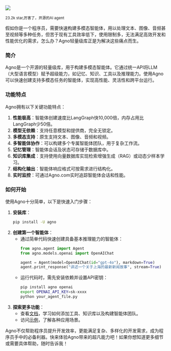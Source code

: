<img src="/assets/image/250406-agno.png"/>

<small>23.2k star,厉害了，开源的AI agent</small>

假如你是一个程序员，需要快速构建多模态智能体，用以处理文本、图像、音频甚至视频等多种任务，但苦于现有工具效率低下，使用限制多，无法满足高效开发和性能优化的需求，怎么办？Agno轻量级库正是为解决这些痛点而生。

### 简介
Agno是一个开源的轻量级库，用于构建多模态智能体。它通过统一API将LLM（大型语言模型）赋予超级能力，如记忆、知识、工具以及推理能力。使用Agno可以快速创建支持多模态任务的智能体，实现高性能、灵活性和跨平台运行。

### 功能特点
Agno拥有以下关键功能特点：
1. **性能极高**：智能体创建速度比LangGraph快10,000倍，内存占用比LangGraph少50倍。
2. **模型无依赖**：支持任意模型和提供商，完全无锁定。
3. **多模态支持**：原生支持文本、图像、音频和视频。
4. **多智能体协作**：可以构建多个专属智能体团队，用于复杂工作流。
5. **记忆管理**：智能体会话及状态可存储于数据库中。
6. **知识库集成**：支持使用向量数据库实现检索增强生成（RAG）或动态少样本学习。
7. **结构化输出**：智能体响应格式可按需求进行结构化。
8. **实时监控**：可通过Agno.com实时追踪智能体会话和性能。

### 如何开始
使用Agno十分简单，以下是快速入门步骤：
1. **安装库**：
   ```bash
   pip install -U agno
   ```
2. **创建第一个智能体**：
   - 通过简单代码快速创建具备基本推理能力的智能体：
     ```python
     from agno.agent import Agent
     from agno.models.openai import OpenAIChat
     
     agent = Agent(model=OpenAIChat(id="gpt-4o"), markdown=True)
     agent.print_response("讲述一个关于上海的最新新闻故事", stream=True)
     ```
   - 运行代码时，需先安装依赖并设置API密钥：
     ```bash
     pip install agno openai
     export OPENAI_API_KEY=sk-xxxx
     python your_agent_file.py
     ```
3. **探索更多功能**：
   - 查看[文档](https://docs.agno.com)，学习如何添加工具、知识库以及构建智能体团队。
   - 访问[示例](https://github.com/agno-agi/agno/tree/main/cookbook)，了解各种应用场景。

Agno不仅帮助程序员提升开发效率，更能满足复杂、多样化的开发需求，成为程序员手中的必备利器。快来体验Agno带来的超凡能力吧！如果你想知道更多细节或需要具体帮助，随时告诉我！

